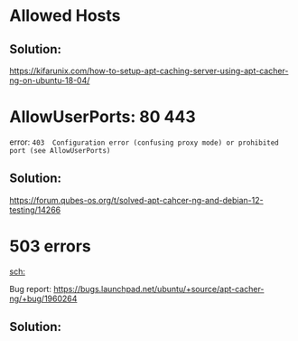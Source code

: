 # Allowed Hosts

## Solution:
https://kifarunix.com/how-to-setup-apt-caching-server-using-apt-cacher-ng-on-ubuntu-18-04/

# AllowUserPorts: 80 443
error: `403  Configuration error (confusing proxy mode) or prohibited port (see AllowUserPorts)`

## Solution:
https://forum.qubes-os.org/t/solved-apt-cahcer-ng-and-debian-12-testing/14266

# 503 errors
[sch:](https://www.google.com/search?q=%22aptcacherng%22+%22HTTP+error%2C+code%3A+503%22)

Bug report: https://bugs.launchpad.net/ubuntu/+source/apt-cacher-ng/+bug/1960264

## Solution:
